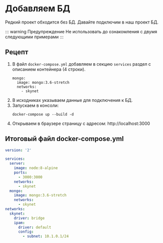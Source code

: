 # Добавляем БД

Редкий проект обходится без БД. Давайте подключим в наш проект БД.

::: warning Предупреждение
Не использовать до ознакомления с двумя следующими примерами
:::

## Рецепт
1. В файл `docker-compose.yml` добавляем в секцию `services` раздел с описанием контейнера (4 строки).
    ```
    mongo:
      image: mongo:3.6-stretch
      networks:
        - skynet
    ```
1. В исходниках указываем данные для подключения к БД.
1. Запускаем в консоли:
    ```
    docker-compose up --build -d
    ```
1. Открываем в браузере страницу с адресом: http://localhost:3000

## Итоговый файл docker-compose.yml
```yaml
version: '2'

services:
  server:
    image: node:8-alpine
    ports:
      - 3000:3000 
    networks:
      - skynet
  mongo:
    image: mongo:3.6-stretch
    networks:
      - skynet
networks:
  skynet:
    driver: bridge
    ipam:
      driver: default
      config:
        - subnet: 10.1.0.1/24      
```
